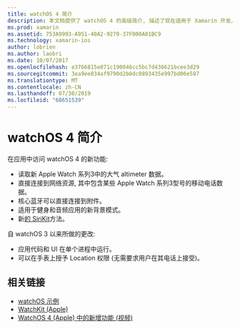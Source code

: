 ```yaml
---
title: watchOS 4 简介
description: 本文档提供了 watchOS 4 的高级简介, 描述了现在适用于 Xamarin 开发人员的新功能。
ms.prod: xamarin
ms.assetid: 753A9993-A951-40A2-9270-37F000A01BC9
ms.technology: xamarin-ios
author: lobrien
ms.author: laobri
ms.date: 10/07/2017
ms.openlocfilehash: e3766815e071c190046cc5bc7d436621bcee3d29
ms.sourcegitcommit: 3ea9ee034af9790d2b0dc0893435e997bd06e587
ms.translationtype: MT
ms.contentlocale: zh-CN
ms.lasthandoff: 07/30/2019
ms.locfileid: "68651539"
---
```

# <a name="introduction-to-watchos-4"></a>watchOS 4 简介

在应用中访问 watchOS 4 的新功能:

* 读取新 Apple Watch 系列3中的大气 altimeter 数据。
* 直接连接到网络资源, 其中包含某些 Apple Watch 系列3型号的移动电话数据。
* 核心蓝牙可以直接连接到附件。
* 适用于健身和音频应用的新背景模式。
* 新[的 SiriKit](~/ios/platform/introduction-to-ios11/sirikit.md)方法。

自 watchOS 3 以来所做的更改:

* 应用代码和 UI 在单个进程中运行。
* 可以在手表上授予 Location 权限 (无需要求用户在其电话上接受)。

## <a name="related-links"></a>相关链接

* [watchOS 示例](https://docs.microsoft.com/samples/browse/?products=xamarin&term=Xamarin.iOS+watchOS)
* [WatchKit (Apple)](https://developer.apple.com/documentation/watchkit)
* [WatchOS 4 (Apple) 中的新增功能 (视频)](https://developer.apple.com/videos/play/wwdc2017/205/)
